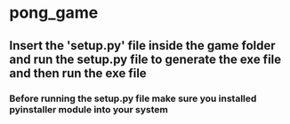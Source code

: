 # pong_game


## Insert the 'setup.py' file inside the game folder and run the setup.py file to generate the exe file and then run the exe file
### Before running the setup.py file make sure you installed pyinstaller module into your system 

